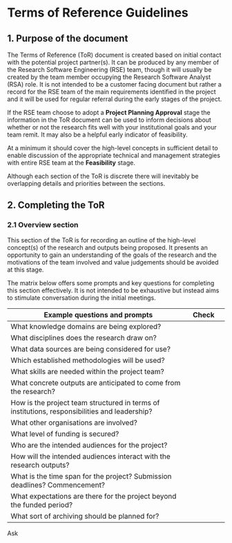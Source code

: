 # Terms of Reference Guidelines
## 1. Purpose of the document
The Terms of Reference (ToR) document is created based on initial contact with the potential project partner(s). It can be produced by any member of the Research Software Engineering (RSE) team, though it will usually be created by the team member occupying the Research Software Analyst (RSA) role. It is not intended to be a customer facing document but rather a record for the RSE team of the main requirements identified in the project and it will be used for regular referral during the early stages of the project.

If the RSE team choose to adopt a **Project Planning Approval** stage the information in the ToR document can be used to inform decisions about whether or not the research fits well with your institutional goals and your team remit. It may also be a helpful early indicator of feasibility.

At a minimum it should cover the high-level concepts in sufficient detail to enable discussion of the appropriate technical and management strategies with entire RSE team at the **Feasibility** stage.

Although each section of the ToR is discrete there will inevitably be overlapping details and priorities between the sections.

## 2. Completing the ToR

### 2.1 Overview section

This section of the ToR is for recording an outline of the high-level concept(s) of the research and outputs being proposed. It presents an opportunity to gain an understanding of the goals of the research and the motivations of the team involved and value judgements should be avoided at this stage.

The matrix below offers some prompts and key questions for completing this section effectively. It is not intended to be exhaustive but instead aims to stimulate conversation during the initial meetings.

|**Example questions and prompts**| **Check**  ||
|--|--|--|
|What knowledge domains are being explored?
|What disciplines does the research draw on?
|What data sources are being considered for use?
|Which established methodologies will be used?
|What skills are needed within the project team?
|What concrete outputs are anticipated to come from the research?
|How is the project team structured in terms of institutions, responsibilities and leadership?
|What other organisations are involved?
|What level of funding is secured?
|Who are the intended audiences for the project?
|How will the intended audiences interact with the research outputs?
|What is the time span for the project? Submission deadlines? Commencement?
|What expectations are there for the project beyond the funded period?
|What sort of archiving should be planned for?
Ask 






<!--stackedit_data:
eyJwcm9wZXJ0aWVzIjoidGl0bGU6IFRlcm1zIG9mIFJlZmVyZW
5jZSBHdWlkYW5jZVxuYXV0aG9yOiBOZWlsIEpha2VtYW5cbmRh
dGU6ICcyMDE4LTExLTI4J1xuIiwiaGlzdG9yeSI6Wy0xOTQwOD
AxMjEsLTE3OTUwODI4MDEsLTc0NTI5NjY0OCwxNzYzMzE0OTU3
LDEyMzgyMzY2NTYsLTExNzg4MjA3MDIsLTEyMzY3MTAwNjQsLT
E3NzI5MTk2MTQsNjc3NjA0OTA4XX0=
-->